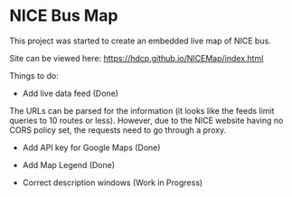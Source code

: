 # NICE Bus Map
This project was started to create an embedded live map of NICE bus.

Site can be viewed here: https://hdcp.github.io/NICEMap/index.html

Things to do:

- Add live data feed (Done)

The URLs can be parsed for the information (it looks like the feeds limit queries to 10 routes or less).
However, due to the NICE website having no CORS policy set, the requests need to go through a proxy.

- Add API key for Google Maps (Done)

- Add Map Legend (Done)

- Correct description windows (Work in Progress)
